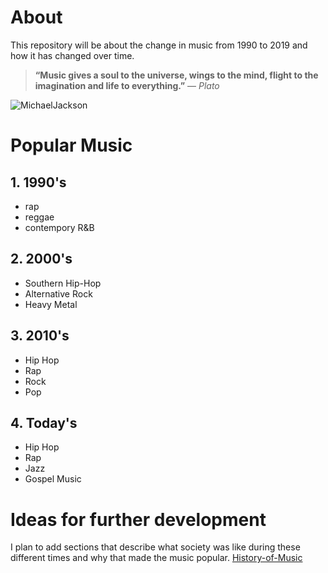 # **About** 
This repository will be about the change in music from 1990 to 2019 and how it has changed over time.
> **“Music gives a soul to the universe, wings to the mind, flight to the imagination and life to everything.”** ― *Plato*

![MichaelJackson](./michael-jackson.jpg)
# **Popular Music**

## 1. **1990's**
* rap
* reggae
* contempory R&B
## 2. **2000's** 
* Southern Hip-Hop
* Alternative Rock
* Heavy Metal
## 3. **2010's**
* Hip Hop
* Rap 
* Rock
* Pop
## 4. **Today's** 
* Hip Hop
* Rap
* Jazz
* Gospel Music


# Ideas for further development #
I plan to add sections that describe what society was like during these different times and why that made the music popular. [History-of-Music](http://www.thepeoplehistory.com/music.html)
